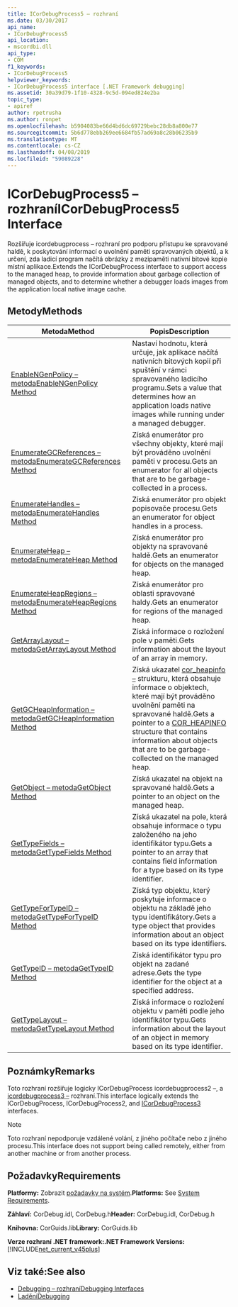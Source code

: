 ```yaml
---
title: ICorDebugProcess5 – rozhraní
ms.date: 03/30/2017
api_name:
- ICorDebugProcess5
api_location:
- mscordbi.dll
api_type:
- COM
f1_keywords:
- ICorDebugProcess5
helpviewer_keywords:
- ICorDebugProcess5 interface [.NET Framework debugging]
ms.assetid: 30a39d79-1f10-4328-9c5d-094ed824e2ba
topic_type:
- apiref
author: rpetrusha
ms.author: ronpet
ms.openlocfilehash: b5904083be66d4bd6dc69729bebc28db8a800e77
ms.sourcegitcommit: 5b6d778ebb269ee6684fb57ad69a8c28b06235b9
ms.translationtype: MT
ms.contentlocale: cs-CZ
ms.lasthandoff: 04/08/2019
ms.locfileid: "59089228"
---
```

# <a name="icordebugprocess5-interface"></a><span data-ttu-id="4d899-102">ICorDebugProcess5 – rozhraní</span><span class="sxs-lookup"><span data-stu-id="4d899-102">ICorDebugProcess5 Interface</span></span>
<span data-ttu-id="4d899-103">Rozšiřuje icordebugprocess – rozhraní pro podporu přístupu ke spravované haldě, k poskytování informací o uvolnění paměti spravovaných objektů, a k určení, zda ladicí program načítá obrázky z mezipaměti nativní bitové kopie místní aplikace.</span><span class="sxs-lookup"><span data-stu-id="4d899-103">Extends the ICorDebugProcess interface to support access to the managed heap, to provide information about garbage collection of managed objects, and to determine whether a debugger loads images from the application local native image cache.</span></span>  
  
## <a name="methods"></a><span data-ttu-id="4d899-104">Metody</span><span class="sxs-lookup"><span data-stu-id="4d899-104">Methods</span></span>  
  
|<span data-ttu-id="4d899-105">Metoda</span><span class="sxs-lookup"><span data-stu-id="4d899-105">Method</span></span>|<span data-ttu-id="4d899-106">Popis</span><span class="sxs-lookup"><span data-stu-id="4d899-106">Description</span></span>|  
|------------|-----------------|  
|[<span data-ttu-id="4d899-107">EnableNGenPolicy – metoda</span><span class="sxs-lookup"><span data-stu-id="4d899-107">EnableNGenPolicy Method</span></span>](../../../../docs/framework/unmanaged-api/debugging/icordebugprocess5-enablengenpolicy-method.md)|<span data-ttu-id="4d899-108">Nastaví hodnotu, která určuje, jak aplikace načítá nativních bitových kopií při spuštění v rámci spravovaného ladicího programu.</span><span class="sxs-lookup"><span data-stu-id="4d899-108">Sets a value that determines how an application loads native images while running under a managed debugger.</span></span>|  
|[<span data-ttu-id="4d899-109">EnumerateGCReferences – metoda</span><span class="sxs-lookup"><span data-stu-id="4d899-109">EnumerateGCReferences Method</span></span>](../../../../docs/framework/unmanaged-api/debugging/icordebugprocess5-enumerategcreferences-method.md)|<span data-ttu-id="4d899-110">Získá enumerátor pro všechny objekty, které mají být prováděno uvolnění paměti v procesu.</span><span class="sxs-lookup"><span data-stu-id="4d899-110">Gets an enumerator for all objects that are to be garbage-collected in a process.</span></span>|  
|[<span data-ttu-id="4d899-111">EnumerateHandles – metoda</span><span class="sxs-lookup"><span data-stu-id="4d899-111">EnumerateHandles Method</span></span>](../../../../docs/framework/unmanaged-api/debugging/icordebugprocess5-enumeratehandles-method.md)|<span data-ttu-id="4d899-112">Získá enumerátor pro objekt popisovače procesu.</span><span class="sxs-lookup"><span data-stu-id="4d899-112">Gets an enumerator for object handles in a process.</span></span>|  
|[<span data-ttu-id="4d899-113">EnumerateHeap – metoda</span><span class="sxs-lookup"><span data-stu-id="4d899-113">EnumerateHeap Method</span></span>](../../../../docs/framework/unmanaged-api/debugging/icordebugprocess5-enumerateheap-method.md)|<span data-ttu-id="4d899-114">Získá enumerátor pro objekty na spravované haldě.</span><span class="sxs-lookup"><span data-stu-id="4d899-114">Gets an enumerator for objects on the managed heap.</span></span>|  
|[<span data-ttu-id="4d899-115">EnumerateHeapRegions – metoda</span><span class="sxs-lookup"><span data-stu-id="4d899-115">EnumerateHeapRegions Method</span></span>](../../../../docs/framework/unmanaged-api/debugging/icordebugprocess5-enumerateheapregions-method.md)|<span data-ttu-id="4d899-116">Získá enumerátor pro oblasti spravované haldy.</span><span class="sxs-lookup"><span data-stu-id="4d899-116">Gets an enumerator for regions of the managed heap.</span></span>|  
|[<span data-ttu-id="4d899-117">GetArrayLayout – metoda</span><span class="sxs-lookup"><span data-stu-id="4d899-117">GetArrayLayout Method</span></span>](../../../../docs/framework/unmanaged-api/debugging/icordebugprocess5-getarraylayout-method.md)|<span data-ttu-id="4d899-118">Získá informace o rozložení pole v paměti.</span><span class="sxs-lookup"><span data-stu-id="4d899-118">Gets information about the layout of an array in memory.</span></span>|  
|[<span data-ttu-id="4d899-119">GetGCHeapInformation – metoda</span><span class="sxs-lookup"><span data-stu-id="4d899-119">GetGCHeapInformation Method</span></span>](../../../../docs/framework/unmanaged-api/debugging/icordebugprocess5-getgcheapinformation-method.md)|<span data-ttu-id="4d899-120">Získá ukazatel [cor_heapinfo –](../../../../docs/framework/unmanaged-api/debugging/cor-heapinfo-structure.md) strukturu, která obsahuje informace o objektech, které mají být prováděno uvolnění paměti na spravované haldě.</span><span class="sxs-lookup"><span data-stu-id="4d899-120">Gets a pointer to a [COR_HEAPINFO](../../../../docs/framework/unmanaged-api/debugging/cor-heapinfo-structure.md) structure that contains information about objects that are to be garbage-collected on the managed heap.</span></span>|  
|[<span data-ttu-id="4d899-121">GetObject – metoda</span><span class="sxs-lookup"><span data-stu-id="4d899-121">GetObject Method</span></span>](../../../../docs/framework/unmanaged-api/debugging/icordebugprocess5-getobject-method.md)|<span data-ttu-id="4d899-122">Získá ukazatel na objekt na spravované haldě.</span><span class="sxs-lookup"><span data-stu-id="4d899-122">Gets a pointer to an object on the managed heap.</span></span>|  
|[<span data-ttu-id="4d899-123">GetTypeFields – metoda</span><span class="sxs-lookup"><span data-stu-id="4d899-123">GetTypeFields Method</span></span>](../../../../docs/framework/unmanaged-api/debugging/icordebugprocess5-gettypefields-method.md)|<span data-ttu-id="4d899-124">Získá ukazatel na pole, která obsahuje informace o typu založeného na jeho identifikátor typu.</span><span class="sxs-lookup"><span data-stu-id="4d899-124">Gets a pointer to an array that contains field information for a type based on its type identifier.</span></span>|  
|[<span data-ttu-id="4d899-125">GetTypeForTypeID – metoda</span><span class="sxs-lookup"><span data-stu-id="4d899-125">GetTypeForTypeID Method</span></span>](../../../../docs/framework/unmanaged-api/debugging/icordebugprocess5-gettypefortypeid-method.md)|<span data-ttu-id="4d899-126">Získá typ objektu, který poskytuje informace o objektu na základě jeho typu identifikátory.</span><span class="sxs-lookup"><span data-stu-id="4d899-126">Gets a type object that provides information about an object based on its type identifiers.</span></span>|  
|[<span data-ttu-id="4d899-127">GetTypeID – metoda</span><span class="sxs-lookup"><span data-stu-id="4d899-127">GetTypeID Method</span></span>](../../../../docs/framework/unmanaged-api/debugging/icordebugprocess5-gettypeid-method.md)|<span data-ttu-id="4d899-128">Získá identifikátor typu pro objekt na zadané adrese.</span><span class="sxs-lookup"><span data-stu-id="4d899-128">Gets the type identifier for the object at a specified address.</span></span>|  
|[<span data-ttu-id="4d899-129">GetTypeLayout – metoda</span><span class="sxs-lookup"><span data-stu-id="4d899-129">GetTypeLayout Method</span></span>](../../../../docs/framework/unmanaged-api/debugging/icordebugprocess5-gettypelayout-method.md)|<span data-ttu-id="4d899-130">Získá informace o rozložení objektu v paměti podle jeho identifikátor typu.</span><span class="sxs-lookup"><span data-stu-id="4d899-130">Gets information about the layout of an object in memory based on its type identifier.</span></span>|  
  
## <a name="remarks"></a><span data-ttu-id="4d899-131">Poznámky</span><span class="sxs-lookup"><span data-stu-id="4d899-131">Remarks</span></span>  
 <span data-ttu-id="4d899-132">Toto rozhraní rozšiřuje logicky ICorDebugProcess icordebugprocess2 –, a [icordebugprocess3 –](../../../../docs/framework/unmanaged-api/debugging/icordebugprocess3-interface.md) rozhraní.</span><span class="sxs-lookup"><span data-stu-id="4d899-132">This interface logically extends the ICorDebugProcess, ICorDebugProcess2, and [ICorDebugProcess3](../../../../docs/framework/unmanaged-api/debugging/icordebugprocess3-interface.md) interfaces.</span></span>  
  
> [!NOTE]
>  <span data-ttu-id="4d899-133">Toto rozhraní nepodporuje vzdálené volání, z jiného počítače nebo z jiného procesu.</span><span class="sxs-lookup"><span data-stu-id="4d899-133">This interface does not support being called remotely, either from another machine or from another process.</span></span>  
  
## <a name="requirements"></a><span data-ttu-id="4d899-134">Požadavky</span><span class="sxs-lookup"><span data-stu-id="4d899-134">Requirements</span></span>  
 <span data-ttu-id="4d899-135">**Platformy:** Zobrazit [požadavky na systém](../../../../docs/framework/get-started/system-requirements.md).</span><span class="sxs-lookup"><span data-stu-id="4d899-135">**Platforms:** See [System Requirements](../../../../docs/framework/get-started/system-requirements.md).</span></span>  
  
 <span data-ttu-id="4d899-136">**Záhlaví:** CorDebug.idl, CorDebug.h</span><span class="sxs-lookup"><span data-stu-id="4d899-136">**Header:** CorDebug.idl, CorDebug.h</span></span>  
  
 <span data-ttu-id="4d899-137">**Knihovna:** CorGuids.lib</span><span class="sxs-lookup"><span data-stu-id="4d899-137">**Library:** CorGuids.lib</span></span>  
  
 **<span data-ttu-id="4d899-138">Verze rozhraní .NET framework:</span><span class="sxs-lookup"><span data-stu-id="4d899-138">.NET Framework Versions:</span></span>** [!INCLUDE[net_current_v45plus](../../../../includes/net-current-v45plus-md.md)]  
  
## <a name="see-also"></a><span data-ttu-id="4d899-139">Viz také:</span><span class="sxs-lookup"><span data-stu-id="4d899-139">See also</span></span>

- [<span data-ttu-id="4d899-140">Debugging – rozhraní</span><span class="sxs-lookup"><span data-stu-id="4d899-140">Debugging Interfaces</span></span>](../../../../docs/framework/unmanaged-api/debugging/debugging-interfaces.md)
- [<span data-ttu-id="4d899-141">Ladění</span><span class="sxs-lookup"><span data-stu-id="4d899-141">Debugging</span></span>](../../../../docs/framework/unmanaged-api/debugging/index.md)
